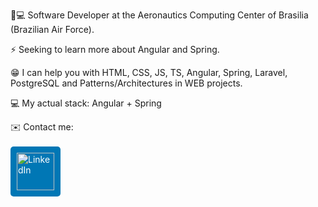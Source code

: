 <!-- **adcavalcant/adcavalcant** is a ✨ _special_ ✨ repository because its `README.md` (this file) appears on your GitHub profile. -->

🚀💻   Software Developer at the Aeronautics Computing Center of Brasilia (Brazilian Air Force).

⚡   Seeking to learn more about Angular and Spring.

😁   I can help you with HTML, CSS, JS, TS, Angular, Spring, Laravel, PostgreSQL and Patterns/Architectures in WEB projects.

💻   My actual stack: Angular + Spring

✉️    Contact me: <br><br>
<a href="http://linkedin.com/in/oadcavalcante" target="_blank" style="display: inline-block; background-color: #0077B5; color: #fff; padding: 10px; border-radius: 5px; text-decoration: none;">
 <img src="https://cdn.jsdelivr.net/gh/devicons/devicon/icons/linkedin/linkedin-original.svg" alt="LinkedIn" style="width: 60px; height: 60px;" />
</a>

